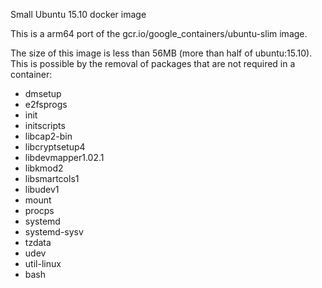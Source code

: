 
Small Ubuntu 15.10 docker image

This is a arm64 port of the gcr.io/google_containers/ubuntu-slim image.

The size of this image is less than 56MB (more than half of ubuntu:15.10). 
This is possible by the removal of packages that are not required in a container:
- dmsetup
- e2fsprogs
- init
- initscripts
- libcap2-bin
- libcryptsetup4
- libdevmapper1.02.1
- libkmod2
- libsmartcols1
- libudev1
- mount
- procps
- systemd
- systemd-sysv
- tzdata
- udev
- util-linux
- bash
